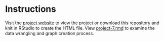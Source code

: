 # Instructions
Visit the [project website](https://alex89213.github.io/Corruption-and-GDP-analysis/) to view the project or download this repository and knit in RStudio to create the HTML file. View [project-7.rmd](https://github.com/alex89213/Corruption-and-GDP-analysis/blob/main/project-7.rmd) to examine the data wrangling and graph creation process.
